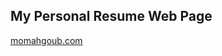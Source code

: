 ## My Personal Resume Web Page

<a href="https://www.momahgoub.com" target="_blank">momahgoub.com</a>
